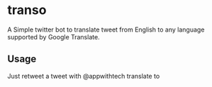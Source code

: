 # transo
A Simple twitter bot to translate tweet from English to any language supported by Google Translate.

## Usage
Just retweet a tweet with @appwithtech translate to <language>
